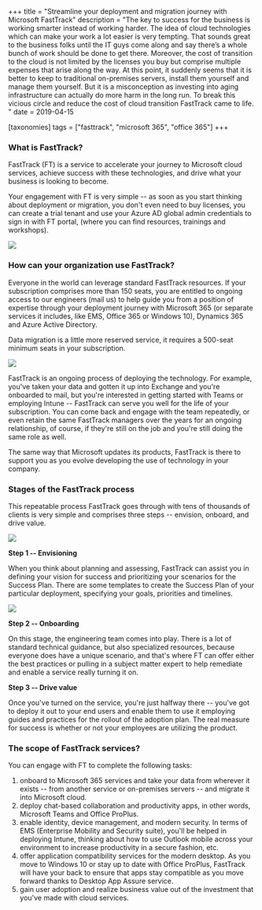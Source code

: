 +++
title = "Streamline your deployment and migration journey with Microsoft FastTrack"
description = "The key to success for the business is working smarter instead of working harder. The idea of cloud technologies which can make your work a lot easier is very tempting. That sounds great to the business folks until the IT guys come along and say there&#8217;s a whole bunch of work should be done to get there. Moreover, the cost of transition to the cloud is not limited by the licenses you buy but comprise multiple expenses that arise along the way. At this point, it suddenly seems that it is better to keep to traditional on-premises servers, install them yourself and manage them yourself. But it is a misconception as investing into aging infrastructure can actually do more harm in the long run. To break this vicious circle and reduce the cost of cloud transition FastTrack came to life.  "
date = 2019-04-15

[taxonomies]
tags = ["fasttrack", "microsoft 365", "office 365"]
+++

### What is FastTrack?

FastTrack (FT) is a service to accelerate your journey to Microsoft
cloud services, achieve success with these technologies, and drive what
your business is looking to become.

Your engagement with FT is very simple -- as soon as you start thinking
about deployment or migration, you don't even need to buy licenses, you
can create a trial tenant and use your Azure AD global admin credentials
to sign in with FT portal, (where you can find resources, trainings and
workshops).

![](https://o365hq.com/images/317.png)

### How can your organization use FastTrack?

Everyone in the world can leverage standard FastTrack resources. If your
subscription comprises more than 150 seats, you are entitled to ongoing
access to our engineers (mail us) to help guide you from a position of
expertise through your deployment journey with Microsoft 365 (or
separate services it includes, like EMS, Office 365 or Windows
10), Dynamics 365 and Azure Active Directory.

Data migration is a little more reserved service, it requires a 500-seat
minimum seats in your subscription.

![](https://o365hq.com/images/316.png)

FastTrack is an ongoing process of deploying the technology. For
example, you've taken your data and gotten it up into Exchange and
you're onboarded to mail, but you're interested in getting started with
Teams or employing Intune -- FastTrack can serve you well for the life
of your subscription. You can come back and engage with the team
repeatedly, or even retain the same FastTrack managers over the years
for an ongoing relationship, of course, if they're still on the job and
you're still doing the same role as well.

The same way that Microsoft updates its products, FastTrack is there to
support you as you evolve developing the use of technology in your
company.

### Stages of the FastTrack process

This repeatable process FastTrack goes through with tens of thousands of
clients is very simple and comprises three steps -- envision, onboard,
and drive value.

![](https://o365hq.com/images/318.png)

**Step 1 -- Envisioning**

When you think about planning and assessing, FastTrack can assist you in
defining your vision for success and prioritizing your scenarios for the
Success Plan. There are some templates to create the Success Plan of
your particular deployment, specifying your goals, priorities and
timelines.

![](https://o365hq.com/images/319.png)

**Step 2 -- Onboarding**

On this stage, the engineering team comes into play. There is a lot of
standard technical guidance, but also specialized resources, because
everyone does have a unique scenario, and that's where FT can offer
either the best practices or pulling in a subject matter expert to help
remediate and enable a service really turning it on.

**Step 3 -- Drive value**

Once you've turned on the service, you're just halfway there -- you've
got to deploy it out to your end users and enable them to use it
employing guides and practices for the rollout of the adoption plan. The
real measure for success is whether or not your employees are utilizing
the product.

### The scope of FastTrack services?

You can engage with FT to complete the following tasks:

1.  onboard to Microsoft 365 services and take your data from wherever
    it exists -- from another service or on-premises servers -- and
    migrate it into Microsoft cloud.
2.  deploy chat-based collaboration and productivity apps, in other
    words, Microsoft Teams and Office ProPlus.
3.  enable identity, device management, and modern security. In terms of
    EMS (Enterprise Mobility and Security suite), you'll be
    helped in deploying Intune, thinking about how to use Outlook mobile
    across your environment to increase productivity in a secure
    fashion, etc.
4.  offer application compatibility services for the modern desktop. As
    you move to Windows 10 or stay up to date with Office ProPlus,
    FastTrack will have your back to ensure that apps stay compatible as
    you move forward thanks to Desktop App Assure service.
5.  gain user adoption and realize business value out of the investment
    that you've made with cloud services.